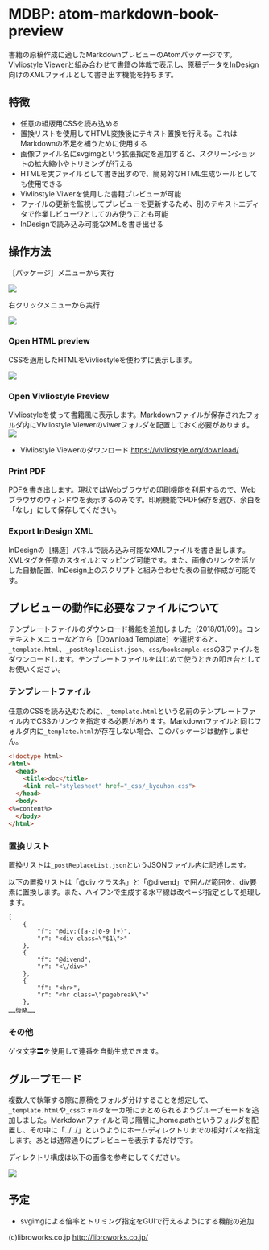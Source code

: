 # MDBP: atom-markdown-book-preview
書籍の原稿作成に適したMarkdownプレビューのAtomパッケージです。
Vivliostyle Viewerと組み合わせて書籍の体裁で表示し、原稿データをInDesign向けのXMLファイルとして書き出す機能を持ちます。

## 特徴
- 任意の組版用CSSを読み込める
- 置換リストを使用してHTML変換後にテキスト置換を行える。これはMarkdownの不足を補うために使用する
- 画像ファイル名にsvgimgという拡張指定を追加すると、スクリーンショットの拡大縮小やトリミングが行える
- HTMLを実ファイルとして書き出すので、簡易的なHTML生成ツールとしても使用できる
- Vivliostyle Viwerを使用した書籍プレビューが可能
- ファイルの更新を監視してプレビューを更新するため、別のテキストエディタで作業しビューワとしてのみ使うことも可能
- InDesignで読み込み可能なXMLを書き出せる


## 操作方法
［パッケージ］メニューから実行

![](docimg-1.png)

右クリックメニューから実行

![](docimg-2.png)

### Open HTML preview
CSSを適用したHTMLをVivliostyleを使わずに表示します。

![](docimg-3.png)

### Open Vivliostyle Preview
Vivliostyleを使って書籍風に表示します。Markdownファイルが保存されたフォルダ内にVivliostyle Viewerのviwerフォルダを配置しておく必要があります。
![](docimg-4.png)

- Vivliostyle Viewerのダウンロード
https://vivliostyle.org/download/

### Print PDF
PDFを書き出します。現状ではWebブラウザの印刷機能を利用するので、Webブラウザのウィンドウを表示するのみです。印刷機能でPDF保存を選び、余白を「なし」にして保存してください。

### Export InDesign XML
InDesignの［構造］パネルで読み込み可能なXMLファイルを書き出します。XMLタグを任意のスタイルとマッピング可能です。また、画像のリンクを活かした自動配置、InDesign上のスクリプトと組み合わせた表の自動作成が可能です。

## プレビューの動作に必要なファイルについて
テンプレートファイルのダウンロード機能を追加しました（2018/01/09）。コンテキストメニューなどから［Download Template］を選択すると、`_template.html`、`_postReplaceList.json`、`css/booksample.css`の3ファイルをダウンロードします。テンプレートファイルをはじめて使うときの叩き台としてお使いください。

### テンプレートファイル
任意のCSSを読み込むために、`_template.html`という名前のテンプレートファイル内でCSSのリンクを指定する必要があります。Markdownファイルと同じフォルダ内に`_template.html`が存在しない場合、このパッケージは動作しません。

```html
<!doctype html>
<html>
  <head>
    <title>doc</title>
    <link rel="stylesheet" href="_css/_kyouhon.css">
  </head>
  <body>
<%=content%>
  </body>
</html>
```


### 置換リスト
置換リストは`_postReplaceList.json`というJSONファイル内に記述します。

以下の置換リストは「@div クラス名」と「@divend」で囲んだ範囲を、div要素に置換します。また、ハイフンで生成する水平線は改ページ指定として処理します。
```
[
    {
        "f": "@div:([a-z|0-9 ]+)",
        "r": "<div class=\"$1\">"
    },
    {
        "f": "@divend",
        "r": "<\/div>"
    },
    {
        "f": "<hr>",
        "r": "<hr class=\"pagebreak\">"
    },
……後略……
```

### その他
ゲタ文字〓を使用して連番を自動生成できます。

## グループモード
複数人で執筆する際に原稿をフォルダ分けすることを想定して、`_template.html`や`_cssフォルダ`を一カ所にまとめられるようグループモードを追加しました。Markdownファイルと同じ階層に_home.pathというフォルダを配置し、その中に「../../」というようにホームディレクトリまでの相対パスを指定します。あとは通常通りにプレビューを表示するだけです。

ディレクトリ構成は以下の画像を参考にしてください。

![](docimg-5.png)

## 予定
- svgimgによる倍率とトリミング指定をGUIで行えるようにする機能の追加

(c)libroworks.co.jp
http://libroworks.co.jp/
